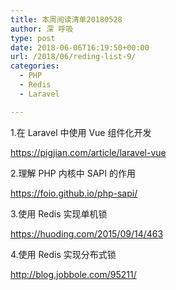 ```yaml
---
title: 本周阅读清单20180528
author: 深 呼吸
type: post
date: 2018-06-06T16:19:50+00:00
url: /2018/06/reding-list-9/
categories:
  - PHP
  - Redis
  - Laravel

---
```

1.在 Laravel 中使用 Vue 组件化开发
  
<a href="https://pigjian.com/article/laravel-vue" target="_blank" rel="noopener nofollow">https://pigjian.com/article/laravel-vue</a>

2.理解 PHP 内核中 SAPI 的作用
  
<a href="https://foio.github.io/php-sapi/" target="_blank" rel="noopener nofollow">https://foio.github.io/php-sapi/</a>

3.使用 Redis 实现单机锁
  
<a href="https://huoding.com/2015/09/14/463" target="_blank" rel="noopener nofollow">https://huoding.com/2015/09/14/463</a>
  
4.使用 Redis 实现分布式锁
  
<a href="http://blog.jobbole.com/95211/" target="_blank" rel="noopener nofollow">http://blog.jobbole.com/95211/</a>
